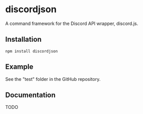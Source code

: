 # discordjson
A command framework for the Discord API wrapper, discord.js.

## Installation
```npm install discordjson```

## Example
See the "test" folder in the GitHub repository.

## Documentation
TODO

